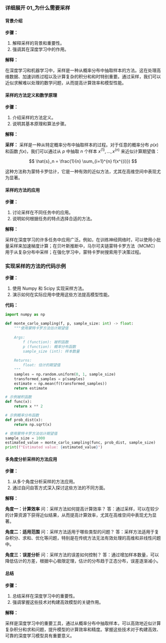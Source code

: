 ### 详细展开 01_为什么需要采样

#### 背景介绍

**步骤：**

1. 解释采样的背景和重要性。
2. 强调其在深度学习中的作用。

**解释：**

在深度学习和机器学习中，采样是一种从概率分布中抽取样本的方法。这在处理高维数据、加速训练过程以及计算复杂的积分和和时特别重要。通过采样，我们可以近似求解难以处理的数学问题，从而提高计算效率和模型性能。

#### 采样的方法定义和数学原理

**步骤：**

1. 介绍采样的方法定义。
2. 说明其基本原理和算法步骤。

**解释：**

**采样：** 采样是一种从特定概率分布中抽取样本的过程。对于任意的概率分布 $p(x)$ 和函数 $f(x)$，我们可以通过从 $p$ 中抽取 $n$ 个样本 $x^{(1)}, \ldots, x^{(n)}$ 来近似计算期望值：

$$ \hat{s}_n = \frac{1}{n} \sum_{i=1}^{n} f(x^{(i)}) $$

这种方法称为蒙特卡罗估计，它是一种有效的近似方法，尤其在高维空间中表现尤为显著。

#### 采样的方法的应用

**步骤：**

1. 讨论采样在不同任务中的应用。
2. 说明如何根据任务的特点选择合适的方法。

**解释：**

采样在深度学习的许多任务中应用广泛。例如，在训练神经网络时，可以使用小批量采样来加速梯度计算；在贝叶斯推断中，马尔可夫链蒙特卡罗方法（MCMC）用于从复杂分布中采样；在强化学习中，蒙特卡罗树搜索用于决策过程。

### 实现采样的方法的代码示例

**步骤：**

1. 使用 Numpy 和 Scipy 实现采样方法。
2. 演示如何在实际应用中使用这些方法提高模型性能。

**代码：**

```python
import numpy as np

def monte_carlo_sampling(f, p, sample_size: int) -> float:
    """使用蒙特卡罗方法估计期望值
    
    Args:
        f (function): 被积函数
        p (function): 概率分布函数
        sample_size (int): 样本数量
    
    Returns:
        float: 估计的期望值
    """
    samples = np.random.uniform(0, 1, sample_size)
    transformed_samples = p(samples)
    estimate = np.mean(f(transformed_samples))
    return estimate

# 示例被积函数
def func(x):
    return x ** 2

# 示例概率分布函数
def prob_dist(x):
    return np.sqrt(x)

# 使用蒙特卡罗方法估计期望值
sample_size = 1000
estimated_value = monte_carlo_sampling(func, prob_dist, sample_size)
print(f"Estimated value: {estimated_value}")
```

#### 多角度分析采样的方法应用

**步骤：**

1. 从多个角度分析采样的方法应用。
2. 通过自问自答方式深入探讨这些方法的不同方面。

**解释：**

**角度一：计算效率**
问：采样方法如何提高计算效率？
答：通过采样，可以在较少的计算资源下获得近似结果，从而提高计算效率，尤其在高维空间中表现尤为显著。

**角度二：适用范围**
问：采样方法适用于哪些类型的问题？
答：采样方法适用于复杂积分、求和、优化等问题，特别是在传统方法无法有效处理的高维和非线性问题中。

**角度三：误差分析**
问：采样方法的误差如何控制？
答：通过增加样本数量，可以降低估计的方差，根据中心极限定理，估计的分布趋于正态分布，误差逐渐减小。

#### 总结

**步骤：**

1. 总结采样在深度学习中的重要性。
2. 强调掌握这些技术对构建高效模型的关键作用。

**解释：**

采样是深度学习中的重要工具，通过从概率分布中抽取样本，可以高效地近似计算复杂积分和求和问题，提升模型的计算效率和精度。掌握这些技术对于构建高效、可靠的深度学习模型具有重要意义。